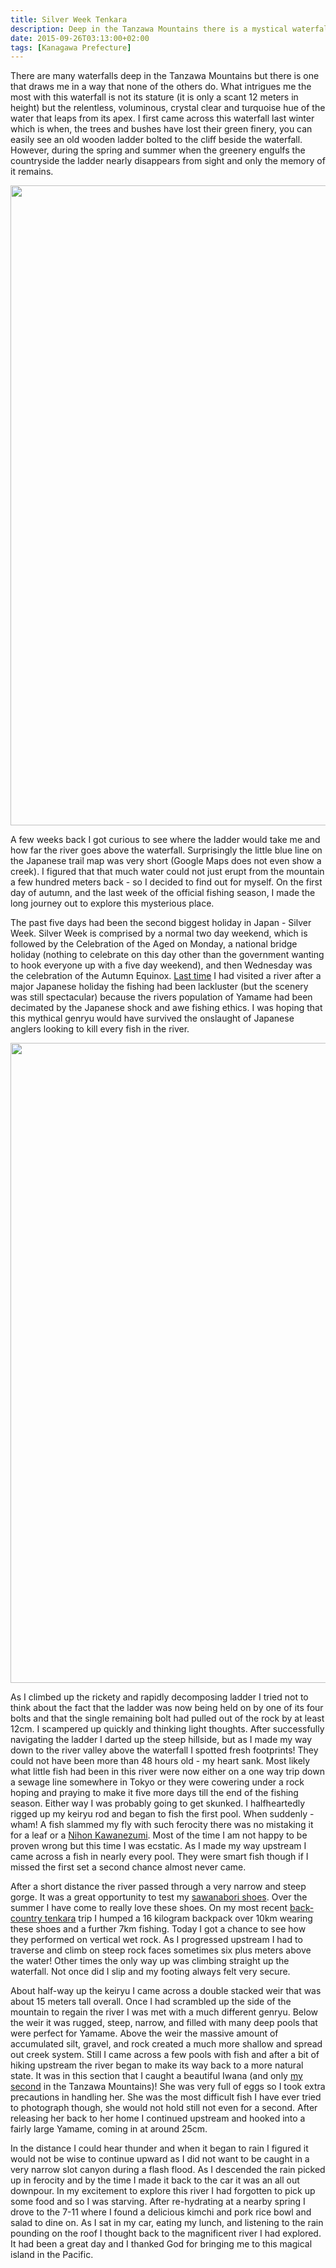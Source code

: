 ```yaml
---
title: Silver Week Tenkara
description: Deep in the Tanzawa Mountains there is a mystical waterfall that had me asking "I wonder what lies above it?" every time I looked upon it. Well I grew tired of wondering and set off to find out...
date: 2015-09-26T03:13:00+02:00
tags: [Kanagawa Prefecture]
---
```

<div class=“text-lg m-2”>
<p class="mb-2">There are many waterfalls deep in the Tanzawa Mountains but there is one that draws me in a way that none of the others do. What intrigues me the most with this waterfall is not its stature (it is only a scant 12 meters in height) but the relentless, voluminous, crystal clear and turquoise hue of the water that leaps from its apex. I first came across this waterfall last winter which is when, the trees and bushes have lost their green finery, you can easily see an old wooden ladder bolted to the cliff beside the waterfall. However, during the spring and summer when the greenery engulfs the countryside the ladder nearly disappears from sight and only the memory of it remains.</p>

<img class="size-large wp-image-5243 aligncenter" src="http://104.248.67.90/wp-content/uploads/2015/09/Silver-Week-Japan-tenkara-iwana-yamame--e1507080083317-768x1024.jpg" alt="" width="768" height="1024" data-id="5243" />

<p class="mb-2 mt-2">A few weeks back I got curious to see where the ladder would take me and how far the river goes above the waterfall. Surprisingly the little blue line on the Japanese trail map was very short (Google Maps does not even show a creek). I figured that that much water could not just erupt from the mountain a few hundred meters back - so I decided to find out for myself. On the first day of autumn, and the last week of the official fishing season, I made the long journey out to explore this mysterious place.</p>

<p class="mb-2 mt-2">The past five days had been the second biggest holiday in Japan - Silver Week. Silver Week is comprised by a normal two day weekend, which is followed by the Celebration of the Aged on Monday, a national bridge holiday (nothing to celebrate on this day other than the government wanting to hook everyone up with a five day weekend), and then Wednesday was the celebration of the Autumn Equinox. <a href="https://www.fallfishtenkara/doshi-river-sasakune-village/" target="_blank" rel="noopener">Last time</a> I had visited a river after a major Japanese holiday the fishing had been lackluster (but the scenery was still spectacular) because the rivers population of Yamame had been decimated by the Japanese shock and awe fishing ethics. I was hoping that this mythical genryu would have survived the onslaught of Japanese anglers looking to kill every fish in the river.</p>

<img class="size-large wp-image-5355 aligncenter" src="http://104.248.67.90/wp-content/uploads/2015/09/sawahashi-keiryu-Tachiwa-Gorge-Tanzawa-Mountains--768x1024.jpg" alt="" width="768" height="1024" />

<p class="mb-2 mt-2">As I climbed up the rickety and rapidly decomposing ladder I tried not to think about the fact that the ladder was now being held on by one of its four bolts and that the single remaining bolt had pulled out of the rock by at least 12cm. I scampered up quickly and thinking light thoughts. After successfully navigating the ladder I darted up the steep hillside, but as I made my way down to the river valley above the waterfall I spotted fresh footprints! They could not have been more than 48 hours old - my heart sank. Most likely what little fish had been in this river were now either on a one way trip down a sewage line somewhere in Tokyo or they were cowering under a rock hoping and praying to make it five more days till the end of the fishing season. Either way I was probably going to get skunked. I halfheartedly rigged up my keiryu rod and began to fish the first pool. When suddenly - wham! A fish slammed my fly with such ferocity there was no mistaking it for a leaf or a <a href="https://youtu.be/jGsknW0d_eM" target="_blank" rel="noopener">Nihon Kawanezumi</a>. Most of the time I am not happy to be proven wrong but this time I was ecstatic. As I made my way upstream I came across a fish in nearly every pool. They were smart fish though if I missed the first set a second chance almost never came.</p>

<p class="mb-2 mt-2">After a short distance the river passed through a very narrow and steep gorge. It was a great opportunity to test my <a href="https://www.fallfishtenkara.com/sawanobori-stream-climbing-shoes/" target="_blank" rel="noopener">sawanabori shoes</a>. Over the summer I have come to really love these shoes. On my most recent <a href="https://www.fallfishtenkara.com/backcountry-tenkara/" target="_blank" rel="noopener">back-country tenkara</a> trip I humped a 16 kilogram backpack over 10km wearing these shoes and a further 7km fishing. Today I got a chance to see how they performed on vertical wet rock. As I progressed upstream I had to traverse and climb on steep rock faces sometimes six plus meters above the water! Other times the only way up was climbing straight up the waterfall. Not once did I slip and my footing always felt very secure.</p>

<p class="mb-2 mt-2">About half-way up the keiryu I came across a double stacked weir that was about 15 meters tall overall. Once I had scrambled up the side of the mountain to regain the river I was met with a much different genryu. Below the weir it was rugged, steep, narrow, and filled with many deep pools that were perfect for Yamame. Above the weir the massive amount of accumulated silt, gravel, and rock created a much more shallow and spread out creek system. Still I came across a few pools with fish and after a bit of hiking upstream the river began to make its way back to a more natural state. It was in this section that I caught a beautiful Iwana (and only <a href="https://www.fallfishtenkara.com/tanzawa-mountains/" target="_blank" rel="noopener">my second</a> in the Tanzawa Mountains)! She was very full of eggs so I took extra precautions in handling her. She was the most difficult fish I have ever tried to photograph though, she would not hold still not even for a second. After releasing her back to her home I continued upstream and hooked into a fairly large Yamame, coming in at around 25cm.</p>

<p class="mb-2 mt-2">In the distance I could hear thunder and when it began to rain I figured it would not be wise to continue upward as I did not want to be caught in a very narrow slot canyon during a flash flood. As I descended the rain picked up in ferocity and by the time I made it back to the car it was an all out downpour. In my excitement to explore this river I had forgotten to pick up some food and so I was starving. After re-hydrating at a nearby spring I drove to the 7-11 where I found a delicious kimchi and pork rice bowl and salad to dine on. As I sat in my car, eating my lunch, and listening to the rain pounding on the roof I thought back to the magnificent river I had explored. It had been a great day and I thanked God for bringing me to this magical island in the Pacific.</p>

<img class="w-8/12 rounded-lg shadow-lg mx-auto" src="" alt="" />
</div>